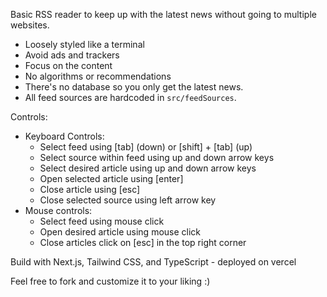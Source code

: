 Basic RSS reader to keep up with the latest news without going to multiple websites.
- Loosely styled like a terminal
- Avoid ads and trackers
- Focus on the content
- No algorithms or recommendations
- There's no database so you only get the latest news. 
- All feed sources are hardcoded in `src/feedSources`.


Controls: 
- Keyboard Controls:
    - Select feed using [tab] (down) or [shift] + [tab] (up)
    - Select source within feed using up and down arrow keys
    - Select desired article using up and down arrow keys
    - Open selected article using [enter]
    - Close article using [esc]
    - Close selected source using left arrow key
- Mouse controls:
    - Select feed using mouse click 
    - Open desired article using mouse click
    - Close articles click on [esc] in the top right corner



Build with Next.js, Tailwind CSS, and TypeScript - deployed on vercel

Feel free to fork and customize it to your liking :) 